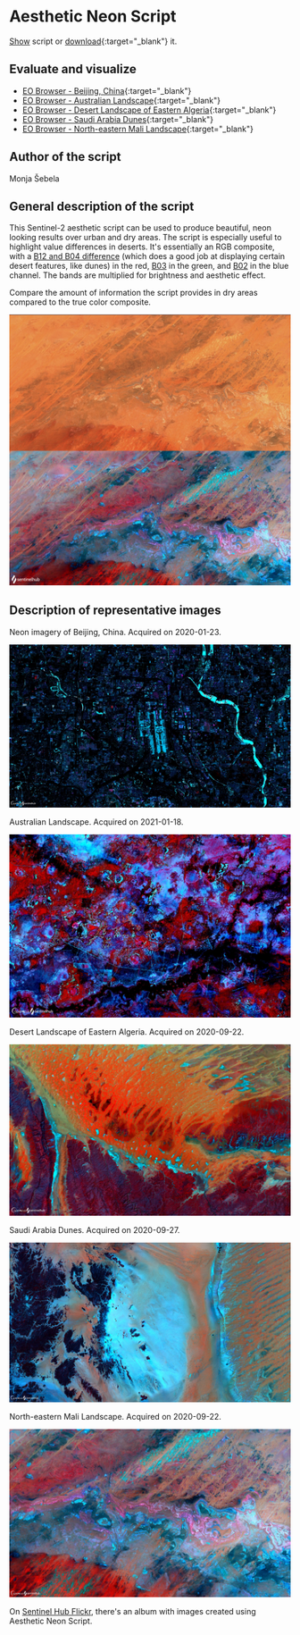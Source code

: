 # Aesthetic Neon Script

<a href="#" id='togglescript'>Show</a> script or [download](script.js){:target="_blank"} it.
<div id='script_view' style="display:none">
{% highlight javascript %}
      {% include_relative script.js %}
{% endhighlight %}
</div>

## Evaluate and visualize   
 - [EO Browser - Beijing, China](https://sentinelshare.page.link/dMD4){:target="_blank"} 
 - [EO Browser - Australian Landscape](https://sentinelshare.page.link/jjMp){:target="_blank"} 
 - [EO Browser - Desert Landscape of Eastern Algeria](https://sentinelshare.page.link/WecN){:target="_blank"}
 - [EO Browser - Saudi Arabia Dunes](https://sentinelshare.page.link/Saqv){:target="_blank"}  
 - [EO Browser - North-eastern Mali Landscape](https://sentinelshare.page.link/ifyM){:target="_blank"} 

## Author of the script

Monja Šebela
 
## General description of the script

This Sentinel-2 aesthetic script can be used to produce beautiful, neon looking results over urban and dry areas. The script is especially useful to highlight value differences in deserts. It's essentially an RGB composite, with a [B12 and B04 difference](https://sentinelshare.page.link/1iRd) (which does a good job at displaying certain desert features, like dunes) in the red, [B03](https://sentinelshare.page.link/ya4N) in the green, and [B02](https://sentinelshare.page.link/nu97) in the blue channel. The bands are multiplied for brightness and aesthetic effect. 

Compare the amount of information the script provides in dry areas compared to the true color composite. 

![Neon Script Comparison](fig/fig5.png)

## Description of representative images

Neon imagery of Beijing, China. Acquired on 2020-01-23. 

![Beijing Neon](fig/fig1.jpg)

Australian Landscape. Acquired on 2021-01-18. 

![Australian Neon](fig/fig2.jpg)

Desert Landscape of Eastern Algeria. Acquired on 2020-09-22. 

![Algeria Neon](fig/fig3.jpg)

Saudi Arabia Dunes. Acquired on 2020-09-27. 

![Algeria Neon](fig/fig6.jpg)

North-eastern Mali Landscape. Acquired on 2020-09-22. 

![Mali Neon](fig/fig4.jpg)

On [Sentinel Hub Flickr](https://www.flickr.com/photos/sentinelhub/albums/72157717397821836), there's an album with images created using Aesthetic Neon Script. 




